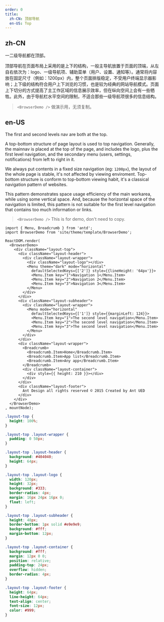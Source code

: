 ```yaml
---
order: 0
title: 
  zh-CN: 顶部导航
  en-US: Top
---
```

## zh-CN

一二级导航都在顶部。

顶部导航在页面布局上采用的是上下的结构，一般主导航放置于页面的顶端，从左自右依次为：logo、一级导航项、辅助菜单（用户、设置、通知等）。通常将内容放在固定尺寸（例如：1200px）内，整个页面排版稳定，不受用户终端显示器影响；上下级的结构符合用户上下浏览的习惯，也是较为经典的网站导航模式。页面上下切分的方式提高了主工作区域的信息展示效率，但在纵向空间上会有一些牺牲。此外，由于导航栏水平空间的限制，不适合那些一级导航项很多的信息结构。

> `<BrowserDemo />` 做演示用，无须复制。

## en-US

The first and second levels nav are both at the top.

A top-bottom structure of page layout is used to top navigation.
Generally, the mainnav is placed at the top of the page, and includes the logo, plus the first level navigation, 
and the secondary menu (users, settings, notifications) from left to right in it.

We always put contents in a fixed size navigation (eg: `1200px`), 
the layout of the whole page is stable, it's not affected by viewing enviroment. 
Top-bottom structure is conform to top-bottom viewing habit, it's a classical navigation pattern of websites. 

This pattern demonstrates space usage efficiency of the main workarea, while using some vertical space. 
And, because the horizontal space of the navigation is limited, this pattern is not suitable for the first level navigation that contains too much information or links.

> `<BrowserDemo />` This is for demo, don't need to copy.

````__react
import { Menu, Breadcrumb } from 'antd';
import BrowserDemo from 'site/theme/template/BrowserDemo';

ReactDOM.render(
  <BrowserDemo>
    <div className="layout-top">
      <div className="layout-header">
        <div className="layout-wrapper">
          <div className="layout-logo"></div>
          <Menu theme="dark" mode="horizontal"
            defaultSelectedKeys={['2']} style={{lineHeight: '64px'}}>
            <Menu.Item key="1">Navigation 1</Menu.Item>
            <Menu.Item key="2">Navigation 2</Menu.Item>
            <Menu.Item key="3">Navigation 3</Menu.Item>
          </Menu>
        </div>
      </div>
      <div className="layout-subheader">
        <div className="layout-wrapper">
          <Menu mode="horizontal"
            defaultSelectedKeys={['1']} style={{marginLeft: 124}}>
            <Menu.Item key="1">The second level navigation</Menu.Item>
            <Menu.Item key="2">The second level navigation</Menu.Item>
            <Menu.Item key="3">The second level navigation</Menu.Item>
          </Menu>
        </div>
      </div>
      <div className="layout-wrapper">
        <Breadcrumb>
          <Breadcrumb.Item>Home</Breadcrumb.Item>
          <Breadcrumb.Item>App list</Breadcrumb.Item>
          <Breadcrumb.Item>Any app</Breadcrumb.Item>
        </Breadcrumb>
        <div className="layout-container">
          <div style={{ height: 210 }}></div>
        </div>
      </div>
      <div className="layout-footer">
        Ant Design all rights reserved © 2015 Created by Ant UED
      </div>
    </div>
  </BrowserDemo>
, mountNode);
````

````css
.layout-top {
  height: 100%;
}

.layout-top .layout-wrapper {
  padding: 0 50px;
}

.layout-top .layout-header {
  background: #404040;
  height: 64px;
}

.layout-top .layout-logo {
  width: 120px;
  height: 32px;
  background: #333;
  border-radius: 4px;
  margin: 16px 24px 16px 0;
  float: left;
}

.layout-top .layout-subheader {
  height: 48px;
  border-bottom: 1px solid #e9e9e9;
  background: #fff;
  margin-bottom: 12px;
}

.layout-top .layout-container {
  background: #fff;
  margin: 12px 0 0;
  position: relative;
  padding-top: 24px;
  overflow: hidden;
  border-radius: 4px;
}

.layout-top .layout-footer {
  height: 64px;
  line-height: 64px;
  text-align: center;
  font-size: 12px;
  color: #999;
}
````
